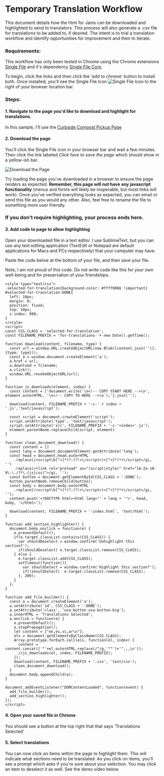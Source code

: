 # Temporary Translation Workflow

This document details how the html for Janis can be downloaded and highlighted to send to translators. This process will also generate a .csv file for translations to be added to, if desired. The intent is to trial a translation workflow and identify opportunities for improvement and then to iterate. 

### Requirements: 

This workflow has only been tested in Chrome using the Chrome extensions 
[Single File](https://chrome.google.com/webstore/detail/singlefile/mpiodijhokgodhhofbcjdecpffjipkle?hl=en)
and it's dependency [Single File Core](https://chrome.google.com/webstore/detail/singlefile-core/jemlklgaibiijojffihnhieihhagocma?hl=en). 

To begin, click the links and then click the 'add to chrome' button to install both. 
Once installed, you'll see the Single File Icon ![Single File Icon](https://raw.githubusercontent.com/gildas-lormeau/SingleFile/master/WebContent/ui/resources/icon_19.png) to the right of your browser location bar.

### Steps:

#### 1. Navigate to the page you'd like to download and highlight for translations.
In this sample, I'll use the [Curbside Compost Pickup Page](http://alpha.austin.gov/services/compost-pickup)

#### 2. Download the page 
You'll click the Single File icon in your browser bar and wait a few minutes. 
Then click the link labeled *Click here to save the page* which should show in a yellow-ish bar. 

![Download the Page](./images/translation_workflow_2.gif)
  
Try loading the page you've downloaded in a browser to ensure the page renders as expected.
**Remember, this page will not have any javascript functionality** (menus and forms will likely be inoperable, but most links will work).
Once you've verified everything looks as expected, you can email or send this file as you would any other. Also, feel free to rename the file to something more user friendly.

### If you don't require highlighting, your process ends here. 

#### 3. Add code to page to allow highlighting
Open your downloaded file in a text editor. I use SublimeText, but you can use any text editing application (TextEdit or Notepad are default applications for Macs and PCs respectively) that your computer may have.

Paste the code below at the bottom of your file, and then save your file. 

Note, I am not proud of this code. Do not write code like this for your own well-being and for preservation of your friendships.

```
<style type="text/css">
.selected-for-translation{background-color: #ffff0066 !important}
#selected-for-translation-DONE{
  left: 10px;
  margin: 0;
  position: fixed;
  top: 10px;
  z-index: 999;
}
</style>
<script>
const CSS_CLASS = 'selected-for-translation';
const FILENAME_PREFIX = 'for-translations-'+ new Date().getTime();

function download(content, filename, type) {
  const url = window.URL.createObjectURL(new Blob([content.join('')], {type: type}));
  const a = window.document.createElement('a');
  a.href = url;
  a.download = filename;
  a.click();
  window.URL.revokeObjectURL(url);
}

function js_downloads(element, index) {
  const content = ['document.write(`\n<!-- COPY START HERE -->\n', element.outerHTML, '\n<!-- COPY TO HERE -->\n`);'].join('');

  download(content, FILENAME_PREFIX + '-c-' + index + '.js','text/javascript');
  
  const script = document.createElement('script');
  script.setAttribute('type', 'text/javascript');
  script.setAttribute('src', FILENAME_PREFIX + '-c-'+index+'.js');
  element.parentNode.replaceChild(script, element)
}

function clean_document_download() {
  const content = []
  const lang = document.documentElement.getAttribute('lang');
  const head = document.head.outerHTML
    .replace(/<script\b[^<]*(?:(?!<\/script>)<[^<]*)*<\/script>/gi, '')
    .replace(/<link rel="preload" as="(script|style)" href="[A-Za-z0-9\-\./]*\.(js|css)">/gi, '');
  const button = document.getElementById(CSS_CLASS + '-DONE');
  button.parentNode.removeChild(button);
  const body = document.body.outerHTML
    .replace(/<script\b[^<]*(?:(?!<\/script>)<[^<]*)*<\/script>/gi, '');
  content.push('<!DOCTYPE html><html lang="' + lang + '">', head, body, '</html>');

  download(content, FILENAME_PREFIX + '-index.html', 'text/html');
}

function add_section_highlighter() {
  document.body.onclick = function(e) {
    e.preventDefault();
    if(e.target.classList.contains(CSS_CLASS)) {
      var shouldDeselect = window.confirm('Unhighlight this section?');
      if(shouldDeselect) e.target.classList.remove(CSS_CLASS);
    } else {
      e.target.classList.add(CSS_CLASS);
      setTimeout(function(){
        var shouldSelect = window.confirm('Highlight this section?');
        if(!shouldSelect)  e.target.classList.remove(CSS_CLASS);
      }, 200);
    }
  };
}

function add_file_builder() {
  const a = document.createElement('a');
  a.setAttribute('id', CSS_CLASS + '-DONE');
  a.setAttribute('class', 'usa-button usa-button-big');
  a.innerHTML = 'Translations Selected';
  a.onclick = function(e) {
    e.preventDefault();
    e.stopPropagation();
    let content = ["en,es,vi,ar\n"];
    els = document.getElementsByClassName(CSS_CLASS);
    Array.prototype.forEach.call(els, function(el, index) {
      content = content.concat(['"'+el.outerHTML.replace(/"/g,'""')+'",,,\n']);
      //js_downloads(el, index, FILENAME_PREFIX);
    });
    download(content, FILENAME_PREFIX + '.csv', 'text/csv');
    clean_document_download();
  }
  document.body.appendChild(a);
}

document.addEventListener("DOMContentLoaded", function(event) { 
  add_file_builder();
  add_section_highlighter();
});
</script>
```

#### 4. Open your saved file in Chrome
You should see a button at the top right that that says 'Translations Selected'

#### 5. Select translations
You can now click on items within the page to highlight them. This will indicate what sections need to be translated.
As you click on items, you'll see a prompt which asks if you're sure about your selection. You may click an item to deselect it as well. See the demo video below.

